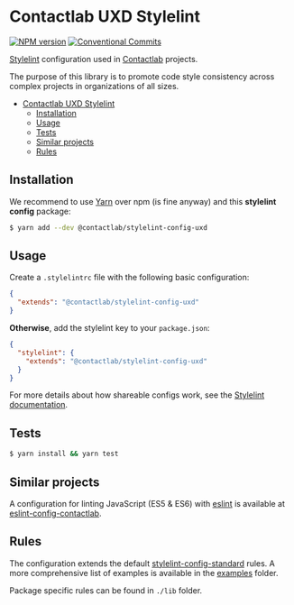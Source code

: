 # Contactlab UXD Stylelint
[![NPM version](https://img.shields.io/npm/v/@contactlab/stylelint-config-uxd.svg)](https://www.npmjs.com/package/@contactlab/stylelint-config-uxd)
[![Conventional Commits](https://img.shields.io/badge/Conventional%20Commits-1.0.0-yellow.svg)](https://conventionalcommits.org)

[Stylelint](http://stylelint.io/) configuration used in [Contactlab](https://github.com/contactlab) projects.

The purpose of this library is to promote code style consistency across complex projects in organizations of all sizes.

- [Contactlab UXD Stylelint](#contactlab-uxd-stylelint)
  - [Installation](#installation)
  - [Usage](#usage)
  - [Tests](#tests)
  - [Similar projects](#similar-projects)
  - [Rules](#rules)

## Installation
We recommend to use [Yarn](https://yarnpkg.com/lang/en/docs/install/) over npm (is fine anyway) and this **stylelint config** package:

```bash
$ yarn add --dev @contactlab/stylelint-config-uxd
```

## Usage
Create a `.stylelintrc` file with the following basic configuration:

```json
{
  "extends": "@contactlab/stylelint-config-uxd"
}
```

**Otherwise**, add the stylelint key to your `package.json`:

```json
{
  "stylelint": {
    "extends": "@contactlab/stylelint-config-uxd"
  }
}
```

For more details about how shareable configs work, see the [Stylelint documentation](https://stylelint.io/user-guide/configuration/#extends).

## Tests
```bash
$ yarn install && yarn test
```

## Similar projects
A configuration for linting JavaScript (ES5 & ES6) with [eslint](http://eslint.org/) is available at [eslint-config-contactlab](https://github.com/contactlab/eslint-config-contactlab).

## Rules
The configuration extends the default [stylelint-config-standard](https://github.com/stylelint/stylelint-config-standard) rules. A more comprehensive list of examples is available in the [examples](https://github.com/contactlab/stylelint-config-uxd/tree/master/examples) folder.

Package specific rules can be found in `./lib` folder.